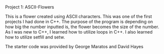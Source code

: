 Project 1: ASCII-Flowers

This is a flower created using ASCII characters. This was one of the first projects I had done in C++. The purpose of the program is depending on how big the number inputted is, the flower becomes the size of the number. As I was new to C++, I learned how to utilize loops in C++. I also learned how to utilize setfill and setw.

The starter code was provided by George Maratos and David Hayes
